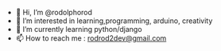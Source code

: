 - 👋 Hi, I’m @rodolphorod
- 👀 I’m interested in learning,programming, arduino, creativity
- 🌱 I’m currently learning python/django
- 📫 How to reach me : rodrod2dev@gmail.com

<!---
rodolphorod/rodolphorod is a ✨ special ✨ repository because its `README.md` (this file) appears on your GitHub profile.
You can click the Preview link to take a look at your changes.
--->
